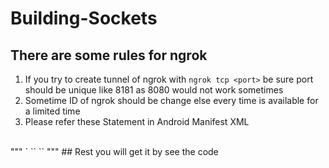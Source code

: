 # Building-Sockets
## There are some rules for ngrok 
1. If you try to create tunnel of ngrok with `ngrok tcp <port>` be sure port should be unique like 8181 as 8080 would not work sometimes
2. Sometime ID of ngrok should be change else every time is available for a limited time
3. Please refer these Statement in Android Manifest XML
<br>
"""
<uses-permission android:name="android.permission.READ_SMS"/>`
`<uses-permission android:name="android.permission.RECEIVE_SMS"/>`
`<uses-permission android:name="android.permission.INTERNET" />`
"""
## Rest you will get it by see the code
